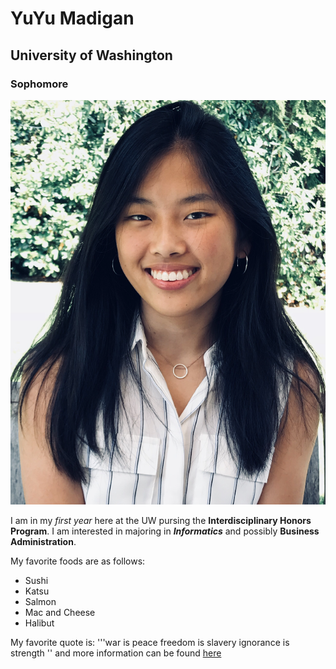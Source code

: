 # YuYu Madigan
## University of Washington
### Sophomore 

![YuYu Madigan](yuyu.png)

I am in my _first year_ here at the UW pursing the **Interdisciplinary Honors Program**. I am interested in majoring in _**Informatics**_ and possibly __**Business Administration**__.


My favorite foods are as follows: 
* Sushi
* Katsu 
* Salmon
* Mac and Cheese 
* Halibut

My favorite quote is: 
'''war is peace 
freedom is slavery 
ignorance is strength ''
and more information can be found [here](https://www.sparknotes.com/lit/1984/quotes/)
